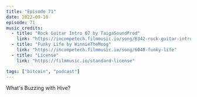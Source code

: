 ```yaml
---
title: "Episode 71"
date: 2022-09-16
episode: 71
music_credits:
  - title: "Rock Guitar Intro 07 by TaigaSoundProd"
    link: "https://incompetech.filmmusic.io/song/8342-rock-guitar-intro-07"
  - title: "Funky Life by WinnieTheMoog"
    link: "https://incompetech.filmmusic.io/song/6040-funky-life"
  - title: "License"
    link: "https://filmmusic.io/standard-license"

tags: ["bitcoin", "podcast"]
---
```


What's Buzzing with Hive?